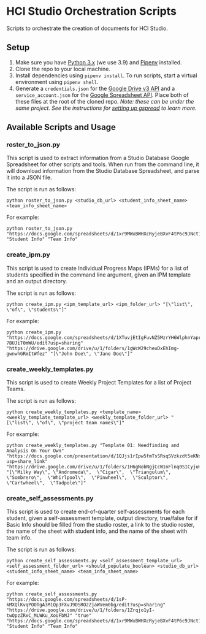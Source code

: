 # HCI Studio Orchestration Scripts

Scripts to orchestrate the creation of documents for HCI Studio.

## Setup

1. Make sure you have [Python 3.x](https://www.python.org/downloads/) (we use 3.9) and [Pipenv](https://pipenv-fork.readthedocs.io/en/latest/#install-pipenv-today) installed.
2. Clone the repo to your local machine.
3. Install dependencies using `pipenv install`. To run scripts, start a virtual environment using `pipenv shell`.
4. Generate a `credentials.json` for the [Google Drive v3 API](https://developers.google.com/drive/api/v3/quickstart/python) and a `service_account.json` for the [Google Spreadsheet API](https://gspread.readthedocs.io/en/latest/oauth2.html#for-bots-using-service-account). Place both of these files at the root of the cloned repo. _Note: these can be under the same project. See the instructions for [setting up gspread](https://gspread.readthedocs.io/en/latest/oauth2.html#enable-api-access-for-a-project) to learn more._

## Available Scripts and Usage

### roster_to_json.py

This script is used to extract information from a Studio Database Google Spreadsheet for other scripts and tools. When run from the command line, it will download information from the Studio Database Spreadsheet, and parse it into a JSON file.

The script is run as follows:

```commandline
python roster_to_json.py <studio_db_url> <student_info_sheet_name> <team_info_sheet_name>
```

For example:

```commandline
python roster_to_json.py "https://docs.google.com/spreadsheets/d/1xr9MWxBWHXcRyjeBXvF4tP6c9JNct1ckRgQqJHXxfl4/edit#gid=0" "Student Info" "Team Info"
```

### create_ipm.py

This script is used to create Individual Progress Maps (IPMs) for a list of students specified in the command line argument, given an IPM template and an output directory.

The script is run as follows:

```commandline
python create_ipm.py <ipm_template_url> <ipm_folder_url> "[\"list\", \"of\", \"students\"]"
```

For example:

```commandline
python create_ipm.py "https://docs.google.com/spreadsheets/d/1XTuvjEtIgFuvNZ5MzrYH6WlphnYaprOC-7BUJiT0mWU/edit?usp=sharing" "https://drive.google.com/drive/u/1/folders/1gWcW29cheuDxEhImg-gwnwhGRmItWfez" "[\"John Doe\", \"Jane Doe\"]"
```

### create_weekly_templates.py

This script is used to create Weekly Project Templates for a list of Project Teams.

The script is run as follows:

```commandline
python create_weekly_templates.py <template_name> <weekly_template_template_url> <weekly_template_folder_url> "[\"list\", \"of\", \"project team names\"]"
```

For example:

```commandline
python create_weekly_templates.py "Template 01: Needfinding and Analysis On Your Own" "https://docs.google.com/presentation/d/1QJjs1rIpw5fmTsSRsqSVzkzdt5eKNsVtMd8d2_wPz1A/edit?usp=share_link" "https://drive.google.com/drive/u/1/folders/1H6gNobNgjCcW1nFlnq0SICyjuHjto5yW" "[\"Milky Way\", \"Andromeda\",  \"Cigar\",  \"Triangulum\",  \"Sombrero\",  \"Whirlpool\",  \"Pinwheel\",  \"Sculptor\",  \"Cartwheel\",  \"Tadpole\"]"
```

### create_self_assessments.py

This script is used to create end-of-quarter self-assessments for each student, given a self-assessment template, output directory, true/false for if Basic Info should be filled from the studio roster, a link to the studio roster, the name of the sheet with student info, and the name of the sheet with team info.

The script is run as follows:

```commandline
python create_self_assessments.py <self_assessment_template_url> <self_assessment_folder_url> <should_populate_boolean> <studio_db_url> <student_info_sheet_name> <team_info_sheet_name>
```

For example:

```commandline
python create_self_assessments.py "https://docs.google.com/spreadsheets/d/1sP-kMXQlKvqPOOTgA3M1Qp3FXvJ9DSRO2ZjaWVem0bg/edit?usp=sharing" "https://drive.google.com/drive/u/1/folders/1Zrqjo1yI-twQpzZRxC_MLWKu_XoUFbMJ" "true" "https://docs.google.com/spreadsheets/d/1xr9MWxBWHXcRyjeBXvF4tP6c9JNct1ckRgQqJHXxfl4/edit#gid=0" "Student Info" "Team Info"
```
